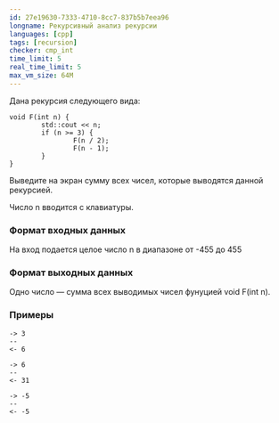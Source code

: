 ```yaml
---
id: 27e19630-7333-4710-8cc7-837b5b7eea96
longname: Рекурсивный анализ рекурсии
languages: [cpp]
tags: [recursion]
checker: cmp_int
time_limit: 5
real_time_limit: 5
max_vm_size: 64M
---
```


Дана рекурсия следующего вида:

	void F(int n) {
	        std::cout << n;
	        if (n >= 3) {
	                F(n / 2);
	                F(n - 1);
	        }
	}


Выведите на экран сумму всех чисел, которые выводятся данной рекурсией.

Число n вводится с клавиатуры.

### Формат входных данных

На вход подается целое число n в диапазоне от -455 до 455

### Формат выходных данных

Одно число — сумма всех выводимых чисел фунуцией  void F(int n).

### Примеры

```
-> 3
--
<- 6
```

```
-> 6
--
<- 31
```

```
-> -5
--
<- -5
```
